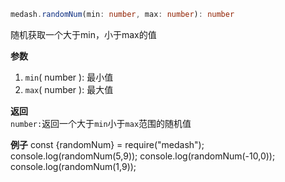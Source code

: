 ```ts
medash.randomNum(min: number, max: number): number 
```  
随机获取一个大于min，小于max的值

**参数**  
1. `min`( number ): 最小值
2. `max`( number ): 最大值

**返回**  
`number:`返回一个大于`min`小于`max`范围的随机值  

**例子**
<me-embed>const {randomNum} = require("medash");
console.log(randomNum(5,9));
console.log(randomNum(-10,0));
console.log(randomNum(1,9));</me-embed>